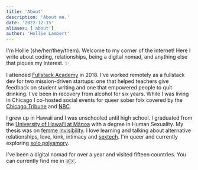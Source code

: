```yaml
---
title: 'About'
description: 'About me.'
date: '2022-12-15'
aliases: ['about']
author: 'Hollie Lambert'
---
```


I'm Hollie (she/her/they/them). Welcome to my corner of the internet! Here I write about coding, relationships, being a digital nomad, and anything else that piques my interest. ✨

I attended [Fullstack Academy](https://www.fullstackacademy.com/) in 2018. I've worked remotely as a fullstack dev for two mission-driven startups: one that helped teachers give feedback on student writing and one that empowered people to quit drinking. I've been in recovery from alcohol for six years. While I was living in Chicago I co-hosted social events for queer sober folx covered by the [Chicago Tribune](https://bit.ly/cqss-chicago-tribune) and [NBC](https://bit.ly/cqss-nbc).

I grew up in Hawaii and I was unschooled until high school. I graduated from the [University of Hawaiʻi at Mānoa](https://manoa.hawaii.edu/) with a degree in Human Sexuality. My thesis was on [femme invisibility](http://ashleighshackelford.com/writing/2017/1/28/queer-like-me-breaking-the-chains-of-femme-invisibility). I love learning and talking about alternative relationships, love, kink, intimacy and [sextech](https://www.newsweek.com/why-sex-tech-overlooked-giant-wellness-industry-1700747). I'm queer and currently exploring [solo polyamory](https://www.mic.com/life/what-is-solo-polyamory).

I've been a digital nomad for over a year and visited fifteen countries. You can currently find me in 🇲🇽.
